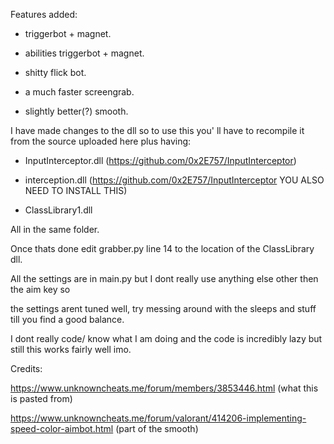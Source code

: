 Features added:

* triggerbot + magnet.

* abilities triggerbot + magnet.

* shitty flick bot.

* a much faster screengrab.

* slightly better(?) smooth.



I have made changes to the dll so to use this you' ll have to recompile it from the source uploaded here plus having: 

* InputInterceptor.dll (https://github.com/0x2E757/InputInterceptor) 

* interception.dll (https://github.com/0x2E757/InputInterceptor YOU ALSO NEED TO INSTALL THIS)

* ClassLibrary1.dll

All in the same folder. 






Once thats done edit grabber.py line 14 to the location of the ClassLibrary dll.

All the settings are in main.py but I dont really use anything else other then the aim key so 

the settings arent tuned well, try messing around with the sleeps and stuff till you find a good balance.




I dont really code/ know what I am doing and the code is incredibly lazy but still this works fairly well imo.



Credits: 

https://www.unknowncheats.me/forum/members/3853446.html (what this is pasted from)

https://www.unknowncheats.me/forum/valorant/414206-implementing-speed-color-aimbot.html (part of the smooth)


